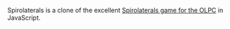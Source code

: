 Spirolaterals is a clone of the excellent [Spirolaterals game for the OLPC](http://activities.sugarlabs.org/en-US/sugar/addon/4331) in JavaScript.
